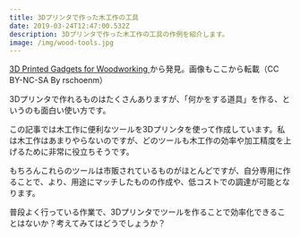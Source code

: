 ```yaml
---
title: 3Dプリンタで作った木工作の工具
date: 2019-03-24T12:47:00.532Z
description: 3Dプリンタで作った木工作の工具の作例を紹介します。
image: /img/wood-tools.jpg
---
```

[3D Printed Gadgets for Woodworking](https://www.instructables.com/id/3D-Printed-Gadgets-for-Woodworking/)から発見。画像もここから転載（CC BY-NC-SA By rschoenm）

3Dプリンタで作れるものはたくさんありますが、「何かをする道具」を作る、というのも面白い使い方です。

この記事では木工作に便利なツールを3Dプリンタを使って作成しています。私は木工作はあまりやらないのですが、どのツールも木工作の効率や加工精度を上げるために非常に役立ちそうです。

もちろんこれらのツールは市販されているものがほとんどですが、自分専用に作ることで、より、用途にマッチしたものの作成や、低コストでの調達が可能となります。

普段よく行っている作業で、3Dプリンタでツールを作ることで効率化できることはないか？考えてみてはどうでしょうか？
